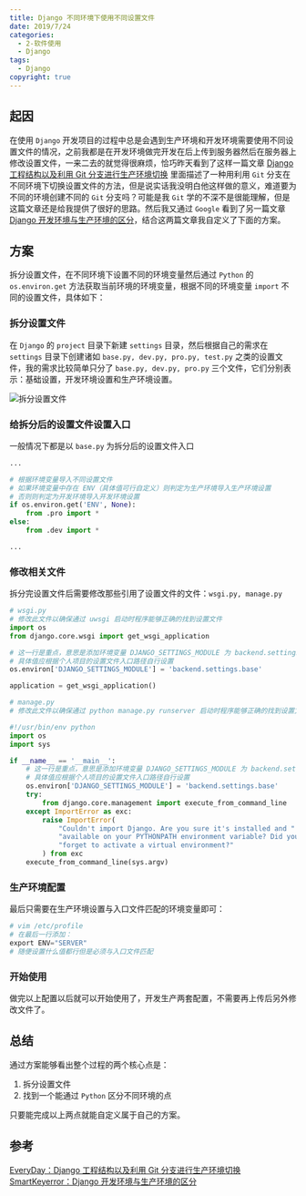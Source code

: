 ```yaml
---
title: Django 不同环境下使用不同设置文件
date: 2019/7/24
categories:
  - 2-软件使用
  - Django
tags:
  - Django
copyright: true
---
```


## 起因

在使用 `Django` 开发项目的过程中总是会遇到生产环境和开发环境需要使用不同设置文件的情况，之前我都是在开发环境做完开发在后上传到服务器然后在服务器上修改设置文件，一来二去的就觉得很麻烦，恰巧昨天看到了这样一篇文章 [Django 工程结构以及利用 Git 分支进行生产环境切换][1] 里面描述了一种用利用 `Git` 分支在不同环境下切换设置文件的方法，但是说实话我没明白他这样做的意义，难道要为不同的环境创建不同的 `Git` 分支吗？可能是我 `Git` 学的不深不是很能理解，但是这篇文章还是给我提供了很好的思路。然后我又通过 `Google` 看到了另一篇文章 [Django 开发环境与生产环境的区分][2]，结合这两篇文章我自定义了下面的方案。

## 方案

拆分设置文件，在不同环境下设置不同的环境变量然后通过 `Python` 的 `os.environ.get` 方法获取当前环境的环境变量，根据不同的环境变量 `import` 不同的设置文件，具体如下：

### 拆分设置文件

在 `Django` 的 `project` 目录下新建 `settings` 目录，然后根据自己的需求在 `settings` 目录下创建诸如 `base.py, dev.py, pro.py, test.py` 之类的设置文件，我的需求比较简单只分了 `base.py, dev.py, pro.py` 三个文件，它们分别表示：基础设置，开发环境设置和生产环境设置。

![拆分设置文件][3]

### 给拆分后的设置文件设置入口

一般情况下都是以 `base.py` 为拆分后的设置文件入口

```python
...

# 根据环境变量导入不同设置文件
# 如果环境变量中存在 ENV（具体值可行自定义）则判定为生产环境导入生产环境设置
# 否则则判定为开发环境导入开发环境设置
if os.environ.get('ENV', None):
    from .pro import *
else:
    from .dev import *

...
```

### 修改相关文件

拆分完设置文件后需要修改那些引用了设置文件的文件：`wsgi.py, manage.py`

```python
# wsgi.py
# 修改此文件以确保通过 uwsgi 启动时程序能够正确的找到设置文件
import os
from django.core.wsgi import get_wsgi_application

# 这一行是重点，意思是添加环境变量 DJANGO_SETTINGS_MODULE 为 backend.settings.bases
# 具体值应根据个人项目的设置文件入口路径自行设置
os.environ['DJANGO_SETTINGS_MODULE'] = 'backend.settings.base'

application = get_wsgi_application()
```

```python
# manage.py
# 修改此文件以确保通过 python manage.py runserver 启动时程序能够正确的找到设置文件

#!/usr/bin/env python
import os
import sys

if __name__ == '__main__':
    # 这一行是重点，意思是添加环境变量 DJANGO_SETTINGS_MODULE 为 backend.settings.bases
    # 具体值应根据个人项目的设置文件入口路径自行设置
    os.environ['DJANGO_SETTINGS_MODULE'] = 'backend.settings.base'
    try:
        from django.core.management import execute_from_command_line
    except ImportError as exc:
        raise ImportError(
            "Couldn't import Django. Are you sure it's installed and "
            "available on your PYTHONPATH environment variable? Did you "
            "forget to activate a virtual environment?"
        ) from exc
    execute_from_command_line(sys.argv)
```

### 生产环境配置

最后只需要在生产环境设置与入口文件匹配的环境变量即可：

```powershell
# vim /etc/profile
# 在最后一行添加：
export ENV="SERVER"
# 随便设置什么值都行但是必须与入口文件匹配
```

### 开始使用

做完以上配置以后就可以开始使用了，开发生产两套配置，不需要再上传后另外修改文件了。

## 总结

通过方案能够看出整个过程的两个核心点是：
1. 拆分设置文件
2. 找到一个能通过 `Python` 区分不同环境的点

只要能完成以上两点就能自定义属于自己的方案。

## 参考

[EveryDay：Django 工程结构以及利用 Git 分支进行生产环境切换][1]
[SmartKeyerror：Django 开发环境与生产环境的区分][2]

[1]: https://smartkeyerror.com/%E5%B7%A5%E7%A8%8B%E7%BB%93%E6%9E%84.html
[2]: http://code4fs.xyz/article/2/
[3]: https://img.blanc.site//wiki/img/20190725100859.png